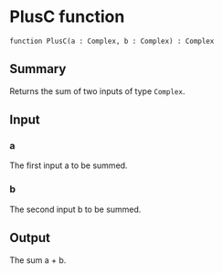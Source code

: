 # PlusC function

`function PlusC(a : Complex, b : Complex) : Complex`

## Summary
Returns the sum of two inputs of type `Complex`.

## Input
### a
The first input a to be summed.
### b
The second input b to be summed.

## Output
The sum a + b.
